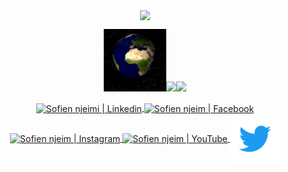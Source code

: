 
<div align="center">
<p align="center"><img align="center" src="https://profile-counter.glitch.me/{sofien-NJ}/count.svg" /></p> 
</div>
<!-- Visitor Count -->
<p align="center">
<p align="center">
<img align="" height="100px" src="https://github.com/sofien-NJ/sofien-NJ/blob/main/earth.gif?raw=true" /><img align="" height='100px' src="https://raw.githubusercontent.com/fawzirjili/fawzirjili/8b8e2e6eef80d7a96a73e01163056637da762860/matrix.svg" /><img align="" height='100px' src="https://github.com/fawzirjili/fawzirjili/blob/main/Fractal_tree.gif?raw=true" />
</p>
<!-- End Visitor Count -->
<div align="center">
<section>  
<a href="https://www.linkedin.com/in/sofien-nje%C3%AFmi-b75a7818a/" target="_blank">
   <img align="center" alt="Sofien njeimi | Linkedin" width="60px" src="https://github.com/fawzirjili/fawzirjili/blob/main/linkedinj.gif?raw=true" />
   </a>
  <a href="https://www.facebook.com/sofien.njeimi.3/" target="_blank">
   <img align="center" alt="Sofien njeim | Facebook" width="60px" src="https://github.com/fawzirjili/fawzirjili/blob/main/facebookj.gif?raw=true" />
</a>
  <a href="https://www.instagram.com/fuckinginstalife/" target="_blank">
    <img align="center" alt="Sofien njeim | Instagram" width="60px" src="https://github.com/fawzirjili/fawzirjili/blob/main/instagram-logo.gif?raw=true" />
  </a>
   <a href="https://www.youtube.com/channel/UCC1Iq-Vdq4rZL5exjZlt-ZQ" target="_blank">
    <img align="center" alt="Sofien njeim | YouTube" width="80px" src="https://github.com/fawzirjili/fawzirjili/blob/main/youtube.gif?raw=true" />
  </a>
   <a href="https://twitter.com/SNjeimi" target="_blank">
    <img align="center" alt="Sofien njeim | Twitter" width="80px" src="https://github.com/sofien-NJ/sofien-NJ/blob/main/twitter.gif?raw=true" />
  </a>
</section>
 </div>


